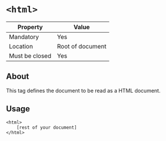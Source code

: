 # `<html>`

| Property | Value |
| -------- | ----- |
| Mandatory | Yes |
| Location | Root of document |
| Must be closed | Yes |

## About
This tag defines the document to be read as a HTML document.

## Usage
```
<html>
    [rest of your document]
</html>
```